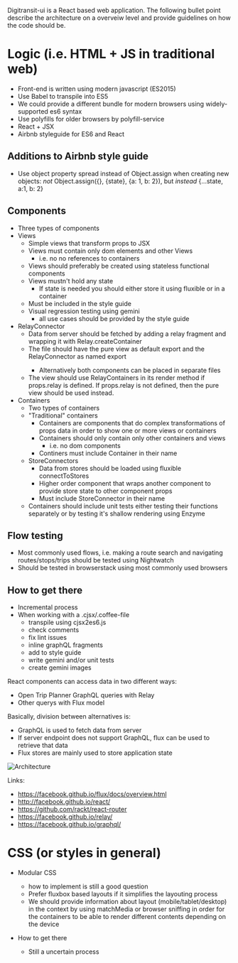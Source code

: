 Digitransit-ui is a React based web application. The following bullet point describe the architecture on a overveiw level and provide guidelines on how the code should be.

# Logic (i.e. HTML + JS in traditional web)
 - Front-end is written using modern javascript (ES2015)
 - Use Babel to transpile into ES5
  - We could provide a different bundle for modern browsers using widely-supported es6 syntax
 - Use polyfills for older browsers by polyfill-service
 - React + JSX
 - Airbnb styleguide for ES6 and React

## Additions to Airbnb style guide
 - Use object property spread instead of Object.assign when creating new objects: *not* Object.assign({}, {state}, {a: 1, b: 2}), but *instead* {...state, a:1, b: 2}

## Components
  - Three types of components
  - Views
    - Simple views that transform props to JSX
    - Views must contain only dom elements and other Views
      - i.e. no no references to containers
    - Views should preferably be created using stateless functional components
    - Views mustn't hold any state
      - If state is needed you should either store it using fluxible or in a container
    - Must be included in the style guide
    - Visual regression testing using gemini
      - all use cases should be provided by the style guide 
  - RelayConnector
    - Data from server should be fetched by adding a relay fragment and wrapping it with Relay.createContainer
    - The file should have the pure view as default export and the <View>RelayConnector as named export
      - Alternatively both components can be placed in separate files
    - The view should use RelayContainers in its render method if props.relay is defined. If props.relay is not defined, then the pure view should be used instead.
  - Containers
    - Two types of containers
    - "Traditional" containers
      - Containers are components that do complex transformations of props data in order to show one or more views or containers
      - Containers should only contain only other containers and views
        - i.e. no dom components
      - Continers must include Container in their name
    - StoreConnectors
      - Data from stores should be loaded using fluxible connectToStores
      - Higher order component that wraps another component to provide store state to other component props
      - Must include StoreConnector in their name
    - Containers should include unit tests either testing their functions separately or by testing it's shallow rendering using Enzyme

## Flow testing
  - Most commonly used flows, i.e. making a route search and navigating routes/stops/trips should be tested using Nightwatch
  - Should be tested in browserstack using most commonly used browsers

## How to get there
  - Incremental process
  - When working with a .cjsx/.coffee-file
    - transpile using cjsx2es6.js
    - check comments
    - fix lint issues
    - inline graphQL fragments
    - add to style guide
    - write gemini and/or unit tests
    - create gemini images

React components can access data in two different ways:
- Open Trip Planner GraphQL queries with Relay
- Other querys with Flux model

Basically, division between alternatives is:
- GraphQL is used to fetch data from server
- If server endpoint does not support GraphQL, flux can be used to retrieve that data
- Flux stores are mainly used to store application state

![Architecture](https://raw.githubusercontent.com/HSLdevcom/digitransit-ui/master/docs/images/architecture.png)

Links:
* https://facebook.github.io/flux/docs/overview.html
* http://facebook.github.io/react/
* https://github.com/rackt/react-router
* https://facebook.github.io/relay/
* https://facebook.github.io/graphql/

# CSS (or styles in general)
  - Modular CSS
    - how to implement is still a good question
    - Prefer fluxbox based layouts if it simplifies the layouting process
    - We should provide information about layout (mobile/tablet/desktop) in the context by using matchMedia or browser sniffing in order for the containers to be able to render different contents depending on the device

 - How to get there
    - Still a uncertain process 
